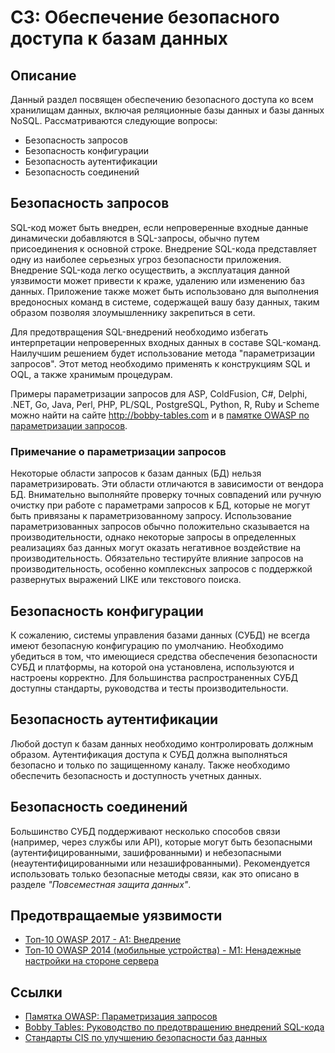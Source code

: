 # C3: Обеспечение безопасного доступа к базам данных

## Описание

Данный раздел посвящен обеспечению безопасного доступа ко всем хранилищам данных, включая реляционные базы данных и базы данных NoSQL. Рассматриваются следующие вопросы:

* Безопасность запросов
* Безопасность конфигурации
* Безопасность аутентификации
* Безопасность соединений

## Безопасность запросов

SQL-код может быть внедрен, если непроверенные входные данные динамически добавляются в SQL-запросы, обычно путем присоединения к основной строке. Внедрение SQL-кода представляет одну из наиболее серьезных угроз безопасности приложения. Внедрение SQL-кода легко осуществить, а эксплуатация данной уязвимости может привести к краже, удалению или изменению баз данных. Приложение также может быть использовано для выполнения вредоносных команд в системе, содержащей вашу базу данных, таким образом позволяя злоумышленнику закрепиться в сети.

Для предотвращения SQL-внедрений необходимо избегать интерпретации непроверенных входных данных в составе SQL-команд. Наилучшим решением будет использование метода "параметризации запросов". Этот метод необходимо применять к конструкциям SQL и OQL, а также хранимым процедурам.

Примеры параметризации запросов для ASP, ColdFusion, C#, Delphi, .NET, Go, Java, Perl, PHP, PL/SQL, PostgreSQL, Python, R, Ruby и Scheme можно найти на сайте http://bobby-tables.com и в [памятке OWASP по параметризации запросов](https://www.owasp.org/index.php/Query_Parameterization_Cheat_Sheet).

### Примечание о параметризации запросов

Некоторые области запросов к базам данных (БД) нельзя параметризировать. Эти области отличаются в зависимости от вендора БД. Внимательно выполняйте проверку точных совпадений или ручную очистку при работе с параметрами запросов к БД, которые не могут быть привязаны к параметризованному запросу. Использование параметризованных запросов обычно положительно сказывается на производительности, однако некоторые запросы в определенных реализациях баз данных могут оказать негативное воздействие на производительность. Обязательно тестируйте влияние запросов на производительность, особенно комплексных запросов с поддержкой развернутых выражений LIKE или текстового поиска.

## Безопасность конфигурации

К сожалению, системы управления базами данных (СУБД) не всегда имеют безопасную конфигурацию по умолчанию. Необходимо убедиться в том, что имеющиеся средства обеспечения безопасности СУБД и платформы, на которой она установлена, используются и настроены корректно. Для большинства распространенных СУБД доступны стандарты, руководства и тесты производительности.

## Безопасность аутентификации

Любой доступ к базам данных необходимо контролировать должным образом. Аутентификация доступа к СУБД должна выполняться безопасно и только по защищенному каналу. Также необходимо обеспечить безопасность и доступность учетных данных.

## Безопасность соединений

Большинство СУБД поддерживают несколько способов связи (например, через службы или API), которые могут быть безопасными (аутентифицированными, зашифрованными) и небезопасными (неаутентифицированными или незашифрованными). Рекомендуется использовать только безопасные методы связи, как это описано в разделе _"Повсеместная защита данных"_.

## Предотвращаемые уязвимости

* [Топ-10 OWASP 2017 - A1: Внедрение](https://www.owasp.org/index.php/Top_10-2017_A1-Injection)
* [Топ-10 OWASP 2014 (мобильные устройства) - M1: Ненадежные настройки на стороне сервера](https://www.owasp.org/index.php/Mobile_Top_10_2014-M1)

## Ссылки

* [Памятка OWASP: Параметризация запросов](https://www.owasp.org/index.php/Query_Parameterization_Cheat_Sheet)
* [Bobby Tables: Руководство по предотвращению внедрений SQL-кода](http://bobby-tables.com/)
* [Стандарты CIS по улучшению безопасности баз данных](https://www.cisecurity.org/cis-benchmarks/)